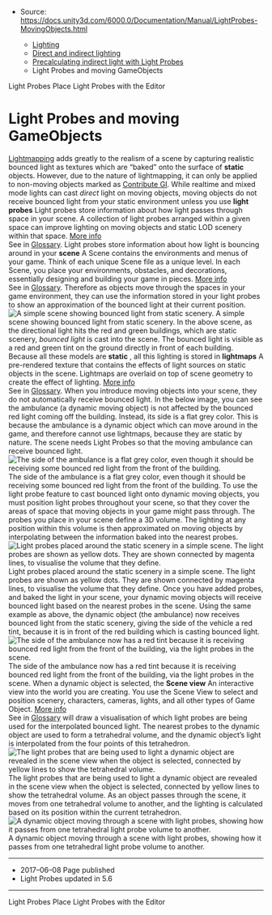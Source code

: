 * Source: https://docs.unity3d.com/6000.0/Documentation/Manual/LightProbes-MovingObjects.html

  * [Lighting](https://docs.unity3d.com/6000.0/Documentation/Manual/LightingOverview.html)
  * [Direct and indirect lighting](https://docs.unity3d.com/6000.0/Documentation/Manual/direct-and-indirect-lighting.html)
  * [Precalculating indirect light with Light Probes](https://docs.unity3d.com/6000.0/Documentation/Manual/LightProbes-landing.html)
  * Light Probes and moving GameObjects


[](https://docs.unity3d.com/6000.0/Documentation/Manual/LightProbes.html)
Light Probes
[](https://docs.unity3d.com/6000.0/Documentation/Manual/class-LightProbeGroup.html)
Place Light Probes with the Editor
# Light Probes and moving GameObjects
[Lightmapping](https://docs.unity3d.com/6000.0/Documentation/Manual/Lightmapping.html) adds greatly to the realism of a scene by capturing realistic bounced light as textures which are “baked” onto the surface of **static** objects. However, due to the nature of lightmapping, it can only be applied to non-moving objects marked as [Contribute GI](https://docs.unity3d.com/6000.0/Documentation/Manual/StaticObjects.html).
While realtime and mixed mode lights can cast _direct_ light on moving objects, moving objects do not receive bounced light from your static environment unless you use **light probes** Light probes store information about how light passes through space in your scene. A collection of light probes arranged within a given space can improve lighting on moving objects and static LOD scenery within that space. [More info](https://docs.unity3d.com/6000.0/Documentation/Manual/LightProbes.html)  
See in [Glossary](https://docs.unity3d.com/6000.0/Documentation/Manual/Glossary.html#LightProbe). Light probes store information about how light is bouncing around in your **scene** A Scene contains the environments and menus of your game. Think of each unique Scene file as a unique level. In each Scene, you place your environments, obstacles, and decorations, essentially designing and building your game in pieces. [More info](https://docs.unity3d.com/6000.0/Documentation/Manual/CreatingScenes.html)  
See in [Glossary](https://docs.unity3d.com/6000.0/Documentation/Manual/Glossary.html#Scene). Therefore as objects move through the spaces in your game environment, they can use the information stored in your light probes to show an approximation of the bounced light at their current position.
![A simple scene showing bounced light from static scenery.](https://docs.unity3d.com/6000.0/Documentation/uploads/Main/LightProbes-MovingObjects-1.jpg) A simple scene showing bounced light from static scenery.
In the above scene, as the directional light hits the red and green buildings, which are static scenery, _bounced light_ is cast into the scene. The bounced light is visible as a red and green tint on the ground directly in front of each building. Because all these models are **static** , all this lighting is stored in **lightmaps** A pre-rendered texture that contains the effects of light sources on static objects in the scene. Lightmaps are overlaid on top of scene geometry to create the effect of lighting. [More info](https://docs.unity3d.com/6000.0/Documentation/Manual/Lightmapping.html)  
See in [Glossary](https://docs.unity3d.com/6000.0/Documentation/Manual/Glossary.html#Lightmap).
When you introduce moving objects into your scene, they do not automatically receive bounced light. In the below image, you can see the ambulance (a dynamic moving object) is not affected by the bounced red light coming off the building. Instead, its side is a flat grey color. This is because the ambulance is a dynamic object which can move around in the game, and therefore cannot use lightmaps, because they are static by nature. The scene needs Light Probes so that the moving ambulance can receive bounced light.
![The side of the ambulance is a flat grey color, even though it should be receiving some bounced red light from the front of the building.](https://docs.unity3d.com/6000.0/Documentation/uploads/Main/LightProbes-MovingObjects-2.png) The side of the ambulance is a flat grey color, even though it should be receiving some bounced red light from the front of the building.
To use the light probe feature to cast bounced light onto dynamic moving objects, you must position light probes throughout your scene, so that they cover the areas of space that moving objects in your game might pass through.
The probes you place in your scene define a 3D volume. The lighting at any position within this volume is then approximated on moving objects by interpolating between the information baked into the nearest probes.
![Light probes placed around the static scenery in a simple scene. The light probes are shown as yellow dots. They are shown connected by magenta lines, to visualise the volume that they define.](https://docs.unity3d.com/6000.0/Documentation/uploads/Main/LightProbes-MovingObjects-3.png) Light probes placed around the static scenery in a simple scene. The light probes are shown as yellow dots. They are shown connected by magenta lines, to visualise the volume that they define.
Once you have added probes, and baked the light in your scene, your dynamic moving objects will receive bounced light based on the nearest probes in the scene. Using the same example as above, the dynamic object (the ambulance) now receives bounced light from the static scenery, giving the side of the vehicle a red tint, because it is in front of the red building which is casting bounced light.
![The side of the ambulance now has a red tint because it is receiving bounced red light from the front of the building, via the light probes in the scene.](https://docs.unity3d.com/6000.0/Documentation/uploads/Main/LightProbes-MovingObjects-4.png) The side of the ambulance now has a red tint because it is receiving bounced red light from the front of the building, via the light probes in the scene.
When a dynamic object is selected, the **Scene view** An interactive view into the world you are creating. You use the Scene View to select and position scenery, characters, cameras, lights, and all other types of Game Object. [More info](https://docs.unity3d.com/6000.0/Documentation/Manual/UsingTheSceneView.html)  
See in [Glossary](https://docs.unity3d.com/6000.0/Documentation/Manual/Glossary.html#SceneView) will draw a visualisation of which light probes are being used for the interpolated bounced light. The nearest probes to the dynamic object are used to form a tetrahedral volume, and the dynamic object’s light is interpolated from the four points of this tetrahedron.
![The light probes that are being used to light a dynamic object are revealed in the scene view when the object is selected, connected by yellow lines to show the tetrahedral volume.](https://docs.unity3d.com/6000.0/Documentation/uploads/Main/LightProbes-MovingObjects-5.jpg) The light probes that are being used to light a dynamic object are revealed in the scene view when the object is selected, connected by yellow lines to show the tetrahedral volume.
As an object passes through the scene, it moves from one tetrahedral volume to another, and the lighting is calculated based on its position within the current tetrahedron.
![A dynamic object moving through a scene with light probes, showing how it passes from one tetrahedral light probe volume to another.](https://docs.unity3d.com/6000.0/Documentation/uploads/Main/LightProbes-MovingObjects-6.gif) A dynamic object moving through a scene with light probes, showing how it passes from one tetrahedral light probe volume to another.
* * *
  * 2017–06–08 Page published 
  * Light Probes updated in 5.6


* * *
[](https://docs.unity3d.com/6000.0/Documentation/Manual/LightProbes.html)
Light Probes
[](https://docs.unity3d.com/6000.0/Documentation/Manual/class-LightProbeGroup.html)
Place Light Probes with the Editor

